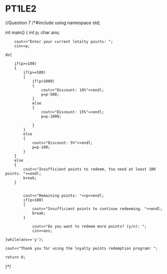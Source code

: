# PT1LE2
//Question 7
/*#include<iostream>
using namespace std;

int main()
{
		int p;
		char ans;
		
		cout<<"Enter your current lotalty points: ";
		cin>>p;

	do{
		
		if(p>=100)
		{
			if(p>=500)
			{
				if(p<1000)
				{
					cout<<"Discount: 10%"<<endl;
					p=p-500;
				}
				else
				{
					cout<<"Discount: 15%"<<endl;
					p=p-1000;
					
				}
			}
			else
			{
				cout<<"Discount: 5%"<<endl;
				p=p-100;
			}
		}
		else
		{
			cout<<"Insufficient points to redeem, You need at least 100 points. "<<endl;
			break;
		}
		
			
			cout<<"Remaining points: "<<p<<endl;
			if(p<100)
			{
				cout<<"Insufficient points to continue redeeming. "<<endl;
				break;
			} 
		
				cout<<"Do you want to redeem more points? (y/n): ";
				cin>>ans;
			
	}while(ans=='y');
	
	cout<<"Thank you for using the loyalty points redemption program! ";
	
	return 0;
}*/
